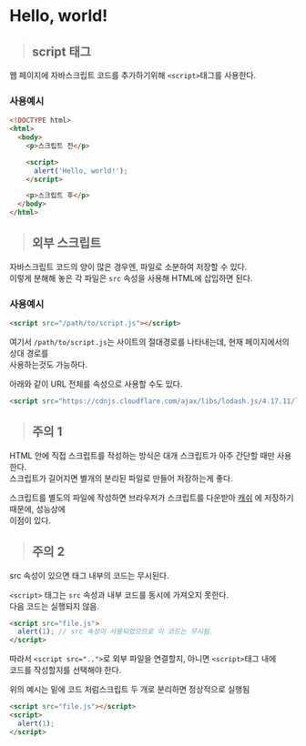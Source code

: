 # Hello, world!

> ## script 태그

웹 페이지에 자바스크립트 코드를 추가하기위해 `<script>`태그를 사용한다.

### 사용예시

```html
<!DOCTYPE html>
<html>
  <body>
    <p>스크립트 전</p>

    <script>
      alert('Hello, world!');
    </script>

    <p>스크립트 후</p>
  </body>
</html>
```

> ## 외부 스크립트

자바스크립트 코드의 양이 많은 경우엔, 파일로 소분하여 저장할 수 있다. <br />
이렇게 분해해 놓은 각 파일은 `src` 속성을 사용해 HTML에 삽입하면 된다.

### 사용예시

```html
<script src="/path/to/script.js"></script>
```

여기서 `/path/to/script.js`는 사이트의 절대경로를 나타내는데, 현재 페이지에서의 상대 경로를 <br />
사용하는것도 가능하다.

아래와 같이 URL 전체를 속성으로 사용할 수도 있다.

```html
<script src="https://cdnjs.cloudflare.com/ajax/libs/lodash.js/4.17.11/lodash.js"></script>
```

> ## 주의 1

HTML 안에 직접 스크립트를 작성하는 방식은 대개 스크립트가 아주 간단할 때만 사용한다. <br />
스크립트가 길어지면 별개의 분리된 파일로 만들어 저장하는게 좋다.

스크립트를 별도의 파일에 작성하면 브라우저가 스크립트를 다운받아 <a href="https://ko.wikipedia.org/wiki/%EC%BA%90%EC%8B%9C" target="_blank">캐쉬</a> 에 저장하기 때문에, 성능상에 <br />
이점이 있다.

> ## 주의 2

src 속성이 있으면 태그 내부의 코드는 무시된다. <br />

`<script>` 태그는 `src` 속성과 내부 코드를 동시에 가져오지 못한다. <br />
다음 코드는 실행되지 않음.

```html
<script src="file.js">
  alert(1); // src 속성이 사용되었으므로 이 코드는 무시됨.
</script>
```

따라서 `<script src="..">`로 외부 파일을 연결할지, 아니면 `<script>`태그 내에 <br />
코드를 작성할지를 선택해야 한다.

위의 예시는 밑에 코드 처럼스크립트 두 개로 분리하면 정상적으로 실행됨

```html
<script src="file.js"></script>
<script>
  alert(1);
</script>
```
